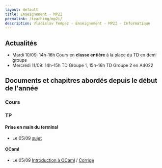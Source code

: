 ```yaml
---
layout: default
title: Enseignement - MP2I
permalink: /teaching/mp2i/
description: Vladislav Tempez - Enseignement - MP2I - Informatique 
---
```

## Actualités
- Mardi 10/09: 14h-16h Cours en **classe entière** à la place du TD en demi groupe
- Mercredi 11/09: 14h-15h TD Groupe 1, 15h-16h TD Groupe 2 en A4022

## Documents et chapitres abordés depuis le début de l'année

### Cours

### TP

#### Prise en main du terminal
- Le 05/09 [sujet](https://nc-lycees.netocentre.fr/s/WXQyBHjADspJ8Xk)

#### OCaml
- Le 05/09 [Introduction à OCaml](https://nc-lycees.netocentre.fr/s/nNn6dFokSw6ifDJ) /  [Corrigé](https://nc-lycees.netocentre.fr/s/ZydDWQrRXtDpomt)
